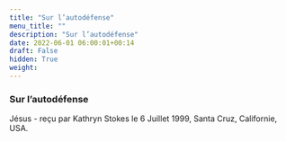 ```yaml
---
title: "Sur l’autodéfense"
menu_title: ""
description: "Sur l’autodéfense"
date: 2022-06-01 06:00:01+00:14
draft: False
hidden: True
weight:
---
```

### Sur l’autodéfense

Jésus - reçu par Kathryn Stokes le 6 Juillet 1999, Santa Cruz, Californie, USA.



